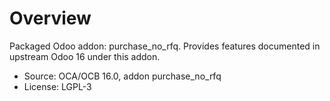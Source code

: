 # Overview

Packaged Odoo addon: purchase_no_rfq. Provides features documented in upstream Odoo 16 under this addon.

- Source: OCA/OCB 16.0, addon purchase_no_rfq
- License: LGPL-3
